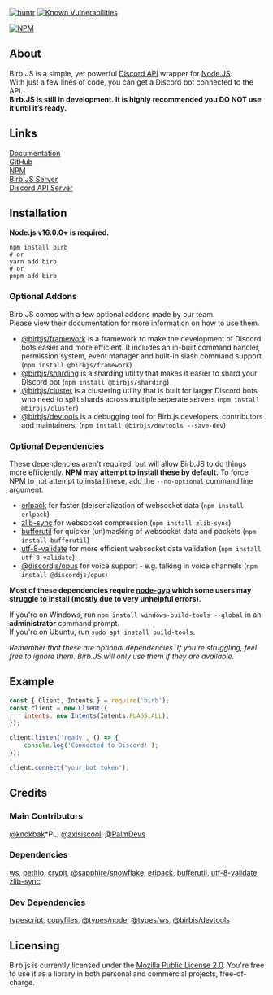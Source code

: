 [![huntr](https://cdn.huntr.dev/huntr_security_badge_mono.svg)](https://huntr.dev)
[![Known Vulnerabilities](https://snyk.io/test/github/BirbJS/Birb/badge.svg)](https://snyk.io/test/github/BirbJS/Birb)

[![NPM](https://nodei.co/npm/birb.png)](https://nodei.co/npm/birb/)

## About
Birb.JS is a simple, yet powerful [Discord API](https://discord.dev) wrapper for [Node.JS](https://nodejs.org).    
With just a few lines of code, you can get a Discord bot connected to the API.    
**Birb.JS is still in development. It is highly recommended you DO NOT use it until it’s ready.**

## Links
[Documentation](https://birb.js.org/)    
[GitHub](https://github.com/BirbJS/Birb)    
[NPM](https://npmjs.com/package/birb)    
[Birb.JS Server](https://discord.gg/FDEjx3xmtr)    
[Discord API Server](https://discord.gg/discord-developers)

## Installation
**Node.js v16.0.0+ is required.**
```sh-session
npm install birb
# or
yarn add birb
# or
pnpm add birb
```

### Optional Addons
Birb.JS comes with a few optional addons made by our team.    
Please view their documentation for more information on how to use them.

- [@birbjs/framework](https://birb.js.org/addons/framework) is a framework to make the development of Discord bots easier and more efficient. It includes an in-built command handler, permission system, event manager and built-in slash command support (`npm install @birbjs/framework`)
- [@birbjs/sharding](https://birb.js.org/addons/sharding) is a sharding utility that makes it easier to shard your Discord bot (`npm install @birbjs/sharding`)
- [@birbjs/cluster](https://birb.js.org/addons/cluster) is a clustering utility that is built for larger Discord bots who need to split shards across multiple seperate servers (`npm install @birbjs/cluster`)
- [@birbjs/devtools](https://birb.js.org/addons/devtools) is a debugging tool for Birb.js developers, contributors and maintainers. (`npm install @birbjs/devtools --save-dev`)

### Optional Dependencies
These dependencies aren't required, but will allow Birb.JS to do things more efficiently. **NPM may attempt to install these by default.** To force NPM to not attempt to install these, add the `--no-optional` command line argument.

- [erlpack](https://npmjs.com/package/erlpack) for faster (de)serialization of websocket data (`npm install erlpack`)
- [zlib-sync](https://npmjs.com/package/zlib-sync) for websocket compression (`npm install zlib-sync`)
- [bufferutil](https://npmjs.com/package/bufferutil) for quicker (un)masking of websocket data and packets (`npm install bufferutil`)
- [utf-8-validate](https://npmjs.com/package/utf-8-validate) for more efficient websocket data validation (`npm install utf-8-validate`)
- [@discordjs/opus](https://npmjs.com/package/@discordjs/opus) for voice support - e.g. talking in voice channels (`npm install @discordjs/opus`)

**Most of these dependencies require [node-gyp](https://github.com/nodejs/node-gyp) which some users may struggle to install (mostly due to very unhelpful errors).**

If you're on Windows, run `npm install windows-build-tools --global` in an **administrator** command prompt.    
If you're on Ubuntu, run `sudo apt install build-tools`.    

*Remember that these are optional dependencies. If you're struggling, feel free to ignore them. Birb.JS will only use them if they are available.*

## Example
```js
const { Client, Intents } = require('birb');
const client = new Client({
    intents: new Intents(Intents.FLAGS.ALL),
});

client.listen('ready', () => {
    console.log('Connected to Discord!');
});

client.connect('your_bot_token');
```

## Credits

### Main Contributors
[@knokbak](https://github.com/knokbak)*PL, [@axisiscool](https://github.com/axisiscool), [@PalmDevs](https://github.com/PalmDevs)

### Dependencies
[ws](https://npmjs.com/package/ws), [petitio](https://npmjs.com/package/petitio), [crypit](https://npmjs.com/package/crypit), [@sapphire/snowflake](https://npmjs.com/package/@sapphire/snowflake), [erlpack](https://npmjs.com/package/erlpack), [bufferutil](https://npmjs.com/package/bufferutil), [utf-8-validate](https://npmjs.com/package/utf-8-validate), [zlib-sync](https://npmjs.com/package/zlib-sync)

### Dev Dependencies
[typescript](https://npmjs.com/package/typescript), [copyfiles](https://npmjs.com/package/copyfiles), [@types/node](https://npmjs.com/package/@types/node), [@types/ws](https://npmjs.com/package/@types/ws), [@birbjs/devtools](https://npmjs.com/package/@birbjs/devtools)

## Licensing
Birb.js is currently licensed under the [Mozilla Public License 2.0](https://github.com/BirbJS/Birb/blob/main/LICENSE). You're free to use it as a library in both personal and commercial projects, free-of-charge.
